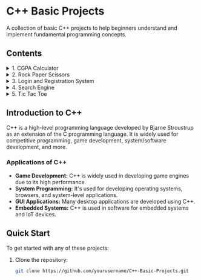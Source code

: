 # C++ Basic Projects

A collection of basic C++ projects to help beginners understand and implement fundamental programming concepts.

## Contents

<details>
  <summary>1. CGPA Calculator</summary>
  <ul>
    <li><a href="CGPA-Calculator/main.cpp">main.cpp</a></li>
    <li><a href="CGPA-Calculator/README.md">README.md</a></li>
  </ul>
</details>

<details>
  <summary>2. Rock Paper Scissors</summary>
  <ul>
    <li><a href="Rock-Paper-Scissors/main.cpp">main.cpp</a></li>
    <li><a href="Rock-Paper-Scissors/README.md">README.md</a></li>
  </ul>
</details>

<details>
  <summary>3. Login and Registration System</summary>
  <ul>
    <li><a href="Login-Registration-System/main.cpp">main.cpp</a></li>
    <li><a href="Login-Registration-System/README.md">README.md</a></li>
  </ul>
</details>

<details>
  <summary>4. Search Engine</summary>
  <ul>
    <li><a href="Search-Engine/main.cpp">main.cpp</a></li>
    <li><a href="Search-Engine/README.md">README.md</a></li>
  </ul>
</details>

<details>
  <summary>5. Tic Tac Toe</summary>
  <ul>
    <li><a href="Tic-Tac-Toe/main.cpp">main.cpp</a></li>
    <li><a href="Tic-Tac-Toe/README.md">README.md</a></li>
  </ul>
</details>

## Introduction to C++

C++ is a high-level programming language developed by Bjarne Stroustrup as an extension of the C programming language. It is widely used for competitive programming, game development, system/software development, and more.

### Applications of C++
- **Game Development:** C++ is widely used in developing game engines due to its high performance.
- **System Programming:** It's used for developing operating systems, browsers, and system-level applications.
- **GUI Applications:** Many desktop applications are developed using C++.
- **Embedded Systems:** C++ is used in software for embedded systems and IoT devices.

## Quick Start

To get started with any of these projects:

1. Clone the repository:
   ```bash
   git clone https://github.com/yourusername/C++-Basic-Projects.git
